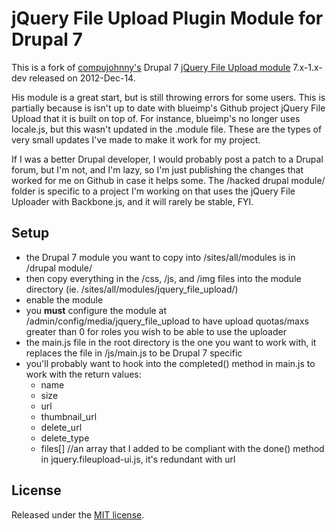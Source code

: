# jQuery File Upload Plugin Module for Drupal 7
This is a fork of [compujohnny's](http://drupal.org/user/369328) Drupal 7 [jQuery File Upload module](http://drupal.org/project/jquery_file_upload) 7.x-1.x-dev released on 2012-Dec-14.

His module is a great start, but is still throwing errors for some users. This is partially because is isn't up to date with blueimp's Github project jQuery File Upload that it is built on top of. For instance, blueimp's no longer uses locale.js, but this wasn't updated in the .module file. These are the types of very small updates I've made to make it work for my project.

If I was a better Drupal developer, I would probably post a patch to a Drupal forum, but I'm not, and I'm lazy, so I'm just publishing the changes that worked for me on Github in case it helps some. The /hacked drupal module/ folder is specific to a project I'm working on that uses the jQuery File Uploader with Backbone.js, and it will rarely be stable, FYI.

## Setup
* the Drupal 7 module you want to copy into /sites/all/modules is in /drupal module/
* then copy everything in the /css, /js, and /img files into the module directory (ie. /sites/all/modules/jquery_file_upload/)
* enable the module
* you **must** configure the module at /admin/config/media/jquery_file_upload to have upload quotas/maxs greater than 0 for roles you wish to be able to use the uploader
* the main.js file in the root directory is the one you want to work with, it replaces the file in /js/main.js to be Drupal 7 specific
* you'll probably want to hook into the completed() method in main.js to work with the return values:
  * name
  * size
  * url
  * thumbnail_url
  * delete_url
  * delete_type
  * files[] //an array that I added to be compliant with the done() method in jquery.fileupload-ui.js, it's redundant with url

## License
Released under the [MIT license](http://www.opensource.org/licenses/MIT).
